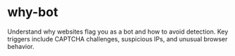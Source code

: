 # why-bot
Understand why websites flag you as a bot and how to avoid detection. Key triggers include CAPTCHA challenges, suspicious IPs, and unusual browser behavior. 
